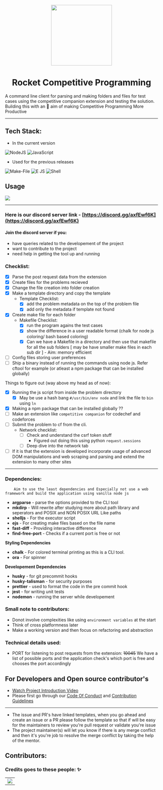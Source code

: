 ﻿<p align="center"><img src="https://media0.giphy.com/media/f6hnhHkks8bk4jwjh3/giphy.gif" align="center" width="200"></p>
<h1 align="center">Rocket Competitive Programming</h1>

A command line client for parsing and making folders and files for test cases using the competitive companion extension and testing the solution. Building this with an 🎯 aim of making Competitive Programming More Productive

---

## Tech Stack:

-   In the current version

<img alt="NodeJS" src="https://img.shields.io/badge/vanilla node.js%20-%2343853D.svg?&style=for-the-badge&logo=node.js&logoColor=white"/>
<img alt="JavaScript" src="https://img.shields.io/badge/javascript%20-%23323330.svg?&style=for-the-badge&logo=javascript&logoColor=%23F7DF1E"/>

-   Used for the previous releases

<img alt="Make-File" src="https://img.shields.io/badge/makefile%20-%23107C10.svg?&style=for-the-badge&logo=makefile&logoColor=white"/> 
<img alt="E JS" src="https://img.shields.io/badge/E%20js%20-%23000000.svg?&style=for-the-badge&logo=E.js&logoColor=white"/> 
<img alt="Shell" src="https://img.shields.io/badge/shell%20-%23121011.svg?&style=for-the-badge&logo=gnu-bash&logoColor=white"/>

## Usage

<img src="./assets/project videos/demo.gif">

---

### Here is our discord server link - [https://discord.gg/axfEwf6K](https://discord.gg/axfEwf6K)

#### Join the discord server if you:

-   have queries related to the developement of the project
-   want to contribute to the project
-   need help in getting the tool up and running

### Checklist:

-   [x] Parse the post request data from the extension
-   [x] Create files for the problems recieved
-   [x] Change the file creation into folder creation
-   [x] Make a template directory and copy the template
    -   Template Checklist:
        -   [x] add the problem metadata on the top of the problem file
        -   [x] add only the metadata if template not found
-   [x] Create make file for each folder
    -   Makefile Checklist:
        -   [x] run the program agains the test cases
        -   [x] show the difference in a user readable format (chalk for node js coloring/ bash based coloring)
        -   [x] Can we have a Makefile in a directory and then use that makefile for all the sub folders [ may be have smaller make files in each sub dir ] - Aim: memory efficient
-   [ ] Config files storing user preferences
-   [ ] Ship a binary instead of running the commands using node js. Refer cftool for example (or atleast a npm package that can be installed globally)

Things to figure out (way above my head as of now):

-   [x] Running the js script from inside the problem directory
    -   [x] May be use a hash bang `#/usr/bin/env node` and link the file to `bin` using `ln`
-   [x] Making a npm package that can be installed globally ??
-   [ ] Make an extension like `competitive companion` for codechef and codeforces
-   [ ] Submit the problem to cf from the cli.
    -   Network checklist:
        -   [ ] Check and understand the csrf token stuff
            -   Figured out doing this using python `request.sessions`
        -   [ ] Deep dive into the network tab
-   [ ] If it is that the extension is developed incorporate usage of advanced DOM manipulations and web scraping and parsing and extend the extension to many other sites

---

### Dependencies:

        Aim to use the least dependencies and Especially not use a web framework and build the application using vanilla node js

-   **argparse** - parse the options provided to the CLI tool
-   **mkdirp** - Will rewrite after studying more about path library and seperators and POSIX and NON POSIX URL Like paths
-   **shelljs** - For the executor script
-   **ejs** - For creating make files based on the file name
-   **fast-diff** - Providing interactive difference
-   **find-free-port** - Checks if a current port is free or not

**Styling Dependencies**

-   **chalk** - For colored terminal printing as this is a CLI tool.
-   **ora** - For spinner

**Developement Dependencies**

-   **husky** - for git precommit hooks
-   **husky-talisman** - for security purposes
-   **prettier** - used to format the code in the pre commit hook
-   **jest** - for writing unit tests
-   **nodemon** - running the server while developement

### Small note to contributors:

-   Donot involve complexities like using `environment variables` at the start
-   Think of cross platformness later
-   Make a working version and then focus on refactoring and abstraction

### Technical details used:

-   PORT for listening to post requests from the extension: ~~10045~~ We have a list of possible ports and the application check's which port is free and chooses the port accordingly

## For Developers and Open source contributor's

-   [Watch Project Introduction Video](https://youtu.be/3hCQKaUxKRQ)
-   Please first go through our [Code Of Conduct](https://github.com/kaushik-rishi/rocketcp/blob/develop/CODE_OF_CONDUCT.md) and [Contribution Guidelines](https://github.com/kaushik-rishi/rocketcp/blob/develop/CONTRIBUTING.md)

---

-   The issue and PR's have linked templates, when you go ahead and create an issue or a PR please follow the template so that if will be easy for the maintainers to review you're pull request or validate you're issue
-   The project maintainer(s) will let you know if there is any merge conflict and then it's you're job to resolve the merge conflict by taking the help of the mentor.

## Contributors:

### Credits goes to these people: ✨

<table>
	<tr>
		<td>
   <a href="https://github.com/kaushik-rishi/rocketcp/graphs/contributors">
  <img src="https://contrib.rocks/image?repo=kaushik-rishi/rocketcp" />
</a>
		</td>
	</tr>
</table>
